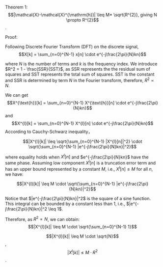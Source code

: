 Theorem 1: $$|\mathcal{X}-\mathcal{X}^{\mathrm{h}}| \leq M* \sqrt{R^{2}}, giving N \propto R^{2}$$.

Proof:

Following Discrete Fourier Transform (DFT) on the discrete signal,
$$X[k] = \sum_{n=0}^{N-1} x[n] \cdot e^{-j\frac{2\pi}{N}kn}$$

where $N$ is the number of terms and $k$ is the frequency index. We introduce 
$R^2 = 1 - \frac{SSR}{SST}$, as SSR represents the the residual sum of squares and SST represents the total sum of squares. SST is the constant and SSR 
is determined by term $N$ in the Fourier transform, therefore, $R^{2} \propto N$.

We can get   
$$X^{\text{h}}[k] = \sum_{n=0}^{N-1} X^{\text{h}}[n] \cdot e^{-j\frac{2\pi}{N}kn}$$ and 
$$X^{l}[k] = \sum_{n=0}^{N-1} X^{l}[n] \cdot e^{-j\frac{2\pi}{N}kn}$$
According to Cauchy-Schwarz inequality， 

$$|X^{l}[k]| \leq \sqrt{\sum_{n=0}^{N-1} |X^{l}[n]|^2} \cdot \sqrt{\sum_{n=0}^{N-1} |e^{-j\frac{2\pi}{N}kn}|^2}$$

where equality holds when $X^{l}[n]$ and $e^{-j\frac{2\pi}{N}kn}$ have the same phase.
Assuming low component $X^{l}[n]$ is a truncation error term and has an upper bound represented by a constant $M$, i.e., $X^{l}[n] \leq M$ for all $n$, we have:

$$|X^{l}[k]| \leq M \cdot \sqrt{\sum_{n=0}^{N-1} |e^{-j\frac{2\pi}{N}kn}|^2}$$

Notice that $|e^{-j\frac{2\pi}{N}kn}|^2$ is the square of a sine function. This integral can be bounded by a constant less than 1, i.e., $|e^{-j\frac{2\pi}{N}kn}|^2 \leq 1$.

Therefore, as $R^{2} \propto N$, we can obtain: $$|X^{l}[k]| \leq M \cdot \sqrt{\sum_{n=0}^{N-1} 1}$$

$$|X^{l}[k]| \leq M \cdot \sqrt{N}$$,  $$|X^{l}[k]| \leq M \cdot R^{2}$$.
